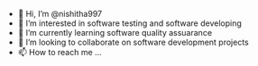 - 👋 Hi, I’m @nishitha997
- 👀 I’m interested in software testing and software developing 
- 🌱 I’m currently learning software quality assuarance
- 💞️ I’m looking to collaborate on software development projects
- 📫 How to reach me ...

<!---
nishitha997/nishitha997 is a ✨ special ✨ repository because its `README.md` (this file) appears on your GitHub profile.
You can click the Preview link to take a look at your changes.
--->
